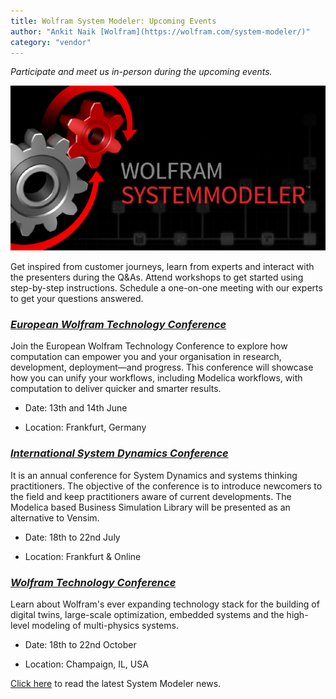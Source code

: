 ```yaml
---
title: Wolfram System Modeler: Upcoming Events
author: "Ankit Naik [Wolfram](https://wolfram.com/system-modeler/)"
category: "vendor"
---
```

*Participate and meet us in-person during the upcoming events.*

![Alt text](System-Modeler-Events.png 'System Modeler: Upcoming Events')

Get inspired from customer journeys, learn from experts and interact with the presenters during the Q&As. Attend workshops to get started using step-by-step instructions. Schedule a one-on-one meeting with our experts to get your questions answered.

### *[European Wolfram Technology Conference](https://www.wolfram.com/events/technology-conference-eu/2022/)*

Join the European Wolfram Technology Conference to explore how computation can empower you and your organisation in research, development, deployment&mdash;and progress. This conference will showcase how you can unify your workflows, including Modelica workflows, with computation to deliver quicker and smarter results.

- Date: 13th and 14th June

- Location: Frankfurt, Germany

### *[International System Dynamics Conference](https://systemdynamics.org/conference/)*

It is an annual conference for System Dynamics and systems thinking practitioners. The objective of the conference is to introduce newcomers to the field and keep practitioners aware of current developments. The Modelica based Business Simulation Library will be presented as an alternative to Vensim.

- Date: 18th to 22nd July

- Location: Frankfurt & Online

### *[Wolfram Technology Conference](https://www.wolfram.com/events/technology-conference)*

Learn about Wolfram's ever expanding technology stack for the building of digital twins, large-scale optimization, embedded systems and the high-level modeling of multi-physics systems.

- Date: 18th to 22nd October

- Location: Champaign, IL, USA

[Click here](https://www.wolfram.com/system-modeler/what-is-new) to read the latest System Modeler news.
